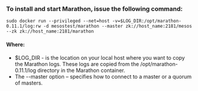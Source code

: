 ### To install and start Marathon, issue the following command:
```
sudo docker run --privileged --net=host -v=$LOG_DIR:/opt/marathon-0.11.1/log:rw -d mesostest/marathon --master zk://host_name:2181/mesos --zk zk://host_name:2181/marathon
```
#### Where:
* $LOG_DIR - is the location on your local host where you want to copy the Marathon logs. These logs are copied from the /opt/marathon-0.11.1/log directory in the Marathon container.
* The --master option – specifies how to connect to a master or a quorum of masters.

